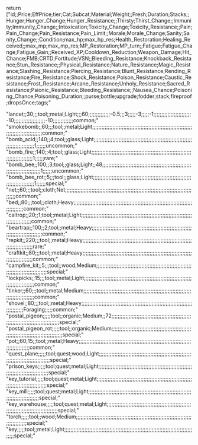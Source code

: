 return ["id;;Price;EffPrice;tier;Cat;Subcat;Material;Weight;;Fresh;Duration;Stacks;;Hunger;Hunger_Change;Hunger_Resistance;;Thirsty;Thirst_Change;;Immunity;Immunity_Change;;Intoxication;Toxicity_Change;Toxicity_Resistance;;Pain;Pain_Change;Pain_Resistance;Pain_Limit;;Morale;Morale_Change;Sanity;Sanity_Change;;Condition;max_hp;max_hp_res;Health_Restoration;Healing_Received;;max_mp;max_mp_res;MP_Restoration;MP_turn;;Fatigue;Fatigue_Change;Fatigue_Gain;;Received_XP;Cooldown_Reduction;Weapon_Damage;Hit_Chance;FMB;CRTD;Fortitude;VSN;;Bleeding_Resistance;Knockback_Resistance;Stun_Resistance;;Physical_Resistance;Nature_Resistance;Magic_Resistance;Slashing_Resistance;Piercing_Resistance;Blunt_Resistance;Rending_Resistance;Fire_Resistance;Shock_Resistance;Poison_Resistance;Caustic_Resistance;Frost_Resistance;Arcane_Resistance;Unholy_Resistance;Sacred_Resistance;Psionic_Resistance;Bleeding_Resistance;;Nausea_Chance;Poisoning_Chance;Poisoning_Duration;;purse;bottle;upgrade;fodder;stack;fireproof;dropsOnce;tags;"



"lancet;;30;;;tool;;metal;Light;;;60;;;;;;;;;;;;;;-0.5;;;3;;;;;-3;;;;;-1;;;;;;;;;;;;;;;;;;;;;;;;-10;;;;;;;;;;;;;;;;;;;;-10;;;;;;;;;;;;;common;"
"smokebomb;;60;;;tool;;metal;Light;;;;;;;;;;;;;;;;;;;;;;;;;;;;;;;;;;;;;;;;;;;;;;;;;;;;;;;;;;;;;;;;;;;;;;;;;;;;;;;;;;;;;;;common;"
"bomb_acid;;140;;4;tool;;glass;Light;;;;;;;;;;;;;;;;;;;;;;;;;;;;;;;;;;;;;;;;;;;;;;;;;;;;;;;;;;;;;;;;;;;;;;;;;;;;;;;;;1;;;;;;uncommon;"
"bomb_fire;;140;;4;tool;;glass;Light;;;;;;;;;;;;;;;;;;;;;;;;;;;;;;;;;;;;;;;;;;;;;;;;;;;;;;;;;;;;;;;;;;;;;;;;;;;;;;;;;1;;;;;;rare;"
"bomb_bee;;100;;3;tool;;glass;Light;;48;;;;;;;;;;;;;;;;;;;;;;;;;;;;;;;;;;;;;;;;;;;;;;;;;;;;;;;;;;;;;;;;;;;;;;;;;;;;;;;1;;;;;;uncommon;"
"bomb_bee_rot;;5;;;tool;;glass;Light;;;;;;;;;;;;;;;;;;;;;;;;;;;;;;;;;;;;;;;;;;;;;;;;;;;;;;;;;;;;;;;;;;;;;;;;;;;;;;;;;1;;;;;;special;"
"net;;60;;;tool;;cloth;Net;;;;;;;;;;;;;;;;;;;;;;;;;;;;;;;;;;;;;;;;;;;;;;;;;;;;;;;;;;;;;;;;;;;;;;;;;;;;;;;;;;;;;;;common;"
"bed;;80;;;tool;;cloth;Heavy;;;;;;;;;;;;;;;;;;;;;;;;;;;;;;;;;;;;;;;;;;;;;;;;;;;;;;;;;;;;;;;;;;;;;;;;;;;;;;;;;;;;;;;common;"
"caltrop;;20;;1;tool;;metal;Light;;;;;;;;;;;;;;;;;;;;;;;;;;;;;;;;;;;;;;;;;;;;;;;;;;;;;;;;;;;;;;;;;;;;;;;;;;;;;;;;;;;;;;;common;"
"beartrap;;100;;2;tool;;metal;Heavy;;;;;;;;;;;;;;;;;;;;;;;;;;;;;;;;;;;;;;;;;;;;;;;;;;;;;;;;;;;;;;;;;;;;;;;;;;;;;;;;;;;;;;;common;"
"repkit;;220;;;tool;;metal;Heavy;;;;;;;;;;;;;;;;;;;;;;;;;;;;;;;;;;;;;;;;;;;;;;;;;;;;;;;;;;;;;;;;;;;;;;;;;;;;;;;;;;;;;;;rare;"
"craftkit;;80;;;tool;;metal;Heavy;;;;;;;;;;;;;;;;;;;;;;;;;;;;;;;;;;;;;;;;;;;;;;;;;;;;;;;;;;;;;;;;;;;;;;;;;;;;;;;;;;;;;;;common;"
"campfire_kit;;5;;;tool;;wood;Medium;;;;;;;;;;;;;;;;;;;;;;;;;;;;;;;;;;;;;;;;;;;;;;;;;;;;;;;;;;;;;;;;;;;;;;;;;;;;;;;;;;;;;;;special;"
"lockpicks;;15;;;tool;;metal;Light;;;;;;;;;;;;;;;;;;;;;;;;;;;;;;;;;;;;;;;;;;;;;;;;;;;;;;;;;;;;;;;;;;;;;;;;;;;;;;;;;;;;;;;common;"
"tinker;;60;;;tool;;metal;Medium;;;;;;;;;;;;;;;;;;;;;;;;;;;;;;;;;;;;;;;;;;;;;;;;;;;;;;;;;;;;;;;;;;;;;;;;;;;;;;;;;;;;;;;common;"
"shovel;;80;;;tool;;metal;Heavy;;;;;;;;;;;;;;;;;;;;;;;;;;;;;;;;;;;;;;;;;;;;;;;;;;;;;;;;;;;;;;;;;;;;;;;;;;;;;;;;;;Foraging;;;;;common;"
"postal_pigeon;;;;;tool;;organic;Medium;;72;;;;;;;;;;;;;;;;;;;;;;;;;;;;;;;;;;;;;;;;;;;;;;;;;;;;;;;;;;;;;;;;;;;;;;;;;;;;;;;;;;;;;special;"
"postal_pigeon_rot;;;;;tool;;organic;Medium;;;;;;;;;;;;;;;;;;;;;;;;;;;;;;;;;;;;;;;;;;;;;;;;;;;;;;;;;;;;;;;;;;;;;;;;;;;;;;;;;;;;;;;special;"
"pot;;60;15;;tool;;metal;Heavy;;;;;;;;;;;;;;;;;;;;;;;;;;;;;;;;;;;;;;;;;;;;;;;;;;;;;;;;;;;;;;;;;;;;;;;;;;;;;;;;;;;;;;;common;"
"quest_plane;;;;;tool;quest;wood;Light;;;;;;;;;;;;;;;;;;;;;;;;;;;;;;;;;;;;;;;;;;;;;;;;;;;;;;;;;;;;;;;;;;;;;;;;;;;;;;;;;;;;;;;special;"
"prison_keys;;;;;tool;quest;metal;Light;;;;;;;;;;;;;;;;;;;;;;;;;;;;;;;;;;;;;;;;;;;;;;;;;;;;;;;;;;;;;;;;;;;;;;;;;;;;;;;;;;;;;;;special;"
"key_tutorial;;;;;tool;quest;metal;Light;;;;;;;;;;;;;;;;;;;;;;;;;;;;;;;;;;;;;;;;;;;;;;;;;;;;;;;;;;;;;;;;;;;;;;;;;;;;;;;;;;;;;;;special;"
"key_mill;;;;;tool;quest;metal;Light;;;;;;;;;;;;;;;;;;;;;;;;;;;;;;;;;;;;;;;;;;;;;;;;;;;;;;;;;;;;;;;;;;;;;;;;;;;;;;;;;;;;;;;special;"
"key_warehouse;;;;;tool;quest;metal;Light;;;;;;;;;;;;;;;;;;;;;;;;;;;;;;;;;;;;;;;;;;;;;;;;;;;;;;;;;;;;;;;;;;;;;;;;;;;;;;;;;;;;;;;special;"
"torch;;;;;tool;;wood;Medium;;;;;;;;;;;;;;;;;;;;;;;;;;;;;;;;;;;;;;;;;;;;;;;;;;;;;;;;;;;;;;;;;;;;;;;;;;;;;;;;;;;;;;;special;"
"key;;;;;tool;;metal;Light;;;;;;;;;;;;;;;;;;;;;;;;;;;;;;;;;;;;;;;;;;;;;;;;;;;;;;;;;;;;;;;;;;;;;;;;;;;;;;;;;;;;;;;special;"